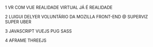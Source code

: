 1
VR COM VUE
REALIDADE VIRTUAL JÁ É REALIDADE

2
LUIGUI DELYER
VOLUNTÁRIO DA MOZILLA
FRONT-END @ SUPERVIZ
SUPER UBER

3
JAVASCRIPT
VUEJS
PUG
SASS

4
AFRAME
THREEJS
